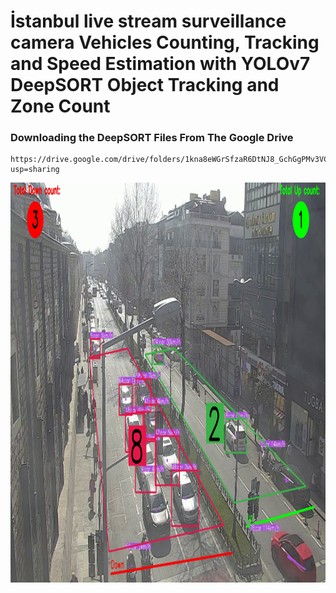 # İstanbul live stream surveillance camera Vehicles Counting, Tracking and Speed Estimation with YOLOv7 DeepSORT Object Tracking and Zone Count


### Downloading the DeepSORT Files From The Google Drive
~~~
https://drive.google.com/drive/folders/1kna8eWGrSfzaR6DtNJ8_GchGgPMv3VC8?usp=sharing
~~~

<img src="https://github.com/MehmetOKUYAR/Vehicles-Counting--Tracking-and-Speed-Estimation-with-YOLOv7-DeepSORT-Object-Tracking-and-Zone-Count/blob/main/output.png" alt="1" width = 1280 height = 640 >
